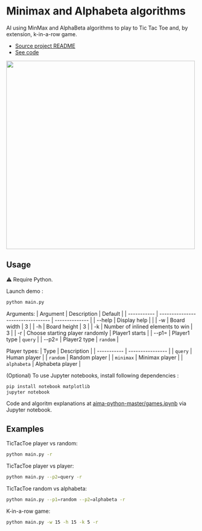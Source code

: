 # Minimax and Alphabeta algorithms

AI using MinMax and AlphaBeta algorithms to play to Tic Tac Toe and, by extension, k-in-a-row game.

- [Source project README](aima-python-master/PROJECT.md)
- [See code](aima-python-master/games.py)

<img src="https://github.com/LoukaDOZ/AI-algorithms/assets/46566140/b915d90b-bc67-4a13-b26e-e7b0014f7b68" height="500" />

## Usage

:warning: Require Python.

Launch demo :
```bash
python main.py
```

Arguments:
| Argument    | Description                       | Default        |
| ----------- | --------------------------------- | -------------- |
| --help      | Display help                      |                |
| -w <value>  | Board width                       | 3              |
| -h <value>  | Board height                      | 3              |
| -k <value>  | Number of inlined elements to win | 3              |
| -r          | Choose starting player randomly   | Player1 starts |
| --p1=<type> | Player1 type                      | `query`        |
| --p2=<type> | Player2 type                      | `random`       |

Player types:
| Type        | Description      |
| ----------- | ---------------- |
| `query`     | Human player     |
| `random`    | Random player    |
| `minimax`   | Minimax player   |
| `alphabeta` | Alphabeta player |

(Optional) To use Jupyter notebooks, install following dependencies :
```bash
pip install notebook matplotlib
jupyter notebook
```

Code and algoritm explanations at [aima-python-master/games.ipynb](aima-python-master/games.ipynb) via Jupyter notebook.

## Examples

TicTacToe player vs random:
```bash
python main.py -r
```

TicTacToe player vs player:
```bash
python main.py --p2=query -r
```

TicTacToe random vs alphabeta:
```bash
python main.py --p1=random --p2=alphabeta -r
```

K-in-a-row game:
```bash
python main.py -w 15 -h 15 -k 5 -r
```
